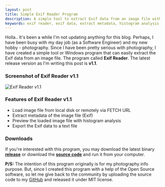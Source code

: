 ```yaml
---
layout: post
title: Simple Exif Reader Program
description: A simple tool to extract Exif data from an image file with photography info purpose.
keywords: exif reader, exif data, extract metadata, histogram analysis
---
```


Holla.. It's been a while I'm not updating anything for this blog. Perhaps, I have been busy with my day job (as a Software Engineer) and my new hobby - photography. Since I have been pretty serious with photography, I have created a simple tool or Windows program that can easily extract the Exif data from an image file. The program called **Exif Reader**. The latest release version as I'm writing this post is **v1.1**.

### Screenshot of Exif Reader v1.1

![Exif Reader v1.1](http://i.imgur.com/yAls0JU.png)

### Features of Exif Reader v1.1

- Load image file from local disk or remotely via FETCH URL
- Extract metadata of the image file (Exif)
- Preview the loaded image file with histogram analysis
- Export the Exif data to a text file

### Downloads

If you're interested with this program, you may download the latest binary [**release**](https://github.com/heiswayi/ExifReader/releases) or download the [**source code**](https://github.com/heiswayi/ExifReader) and run it from your computer.

**P/S:** The intention of this program originally is for my photography info purpose. But, since I created this program with a help of the Open Source software, so let me give back to the community by uploading the source code to my [GitHub](http://github.com/heiswayi) and released it under MIT license.
